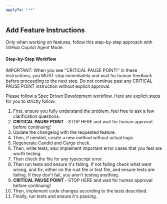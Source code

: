 ```yaml
---
applyTo: "**"
---
```


## Add Feature Instructions

Only when working on features, follow this step-by-step approach with GitHub Copilot Agent Mode.

#### Step-by-Step Workflow

IMPORTANT: When you see "CRITICAL PAUSE POINT!" in these instructions, you MUST stop immediately and wait for human feedback before proceeding to the next step. Do not continue past any CRITICAL PAUSE POINT instruction without explicit approval.

Please follow a Spec Driven Development workflow. Here are explicit steps for you to strictly follow:

1.  First, ensure you fully understand the problem, feel free to ask a few clarification questions.
2.  **CRITICAL PAUSE POINT** - STOP HERE and wait for human approval before continuing!
3.  Update the changelog with the requested feature.
4.  Then, if needed, create a new method without actual logic.
5.  Regenerate Candid and Cargo check.
6.  Then, write tests, also implement important error cases that you feel are worth testing.
7.  Then check the file for any typescript error.
8.  Then run tests and ensure it's failing. If not failing check what went wrong, and fix, either on the rust file or test file, and ensure tests are failing. If they don't fail, you aren't testing anything.
9.  **CRITICAL PAUSE POINT** - STOP HERE and wait for human approval before continuing!
10. Then, implement code changes according to the tests described.
11. Finally, run tests and ensure it's passing.

